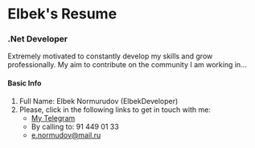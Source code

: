 # Elbek's Resume

### .Net Developer

Extremely motivated to
constantly develop my skills
and grow professionally. My
aim to contribute on the
community I am working in...

#### Basic Info

1. Full Name: Elbek Normurudov (ElbekDeveloper)
2. Please, click in the following links to get in touch with me:
   - [My Telegram](https://t.me/sochiquzmanager)
   - By calling to: 91 449 01 33
   - e.normudov@mail.ru
